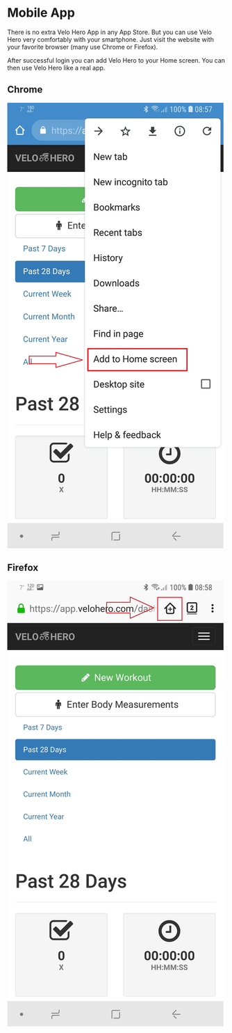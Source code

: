 # Mobile App

There is no extra Velo Hero App in any App Store.
But you can use Velo Hero very comfortably with your smartphone.
Just visit the website with your favorite browser (many use Chrome or Firefox).

After successful login you can add Velo Hero to your Home screen. You can then use Velo Hero like a real app.

## Chrome

![Screenshot](img/Screenshot_20181007-085749_Chrome.jpg)

## Firefox

![Screenshot](img/Screenshot_20181007-085844_Firefox.jpg)